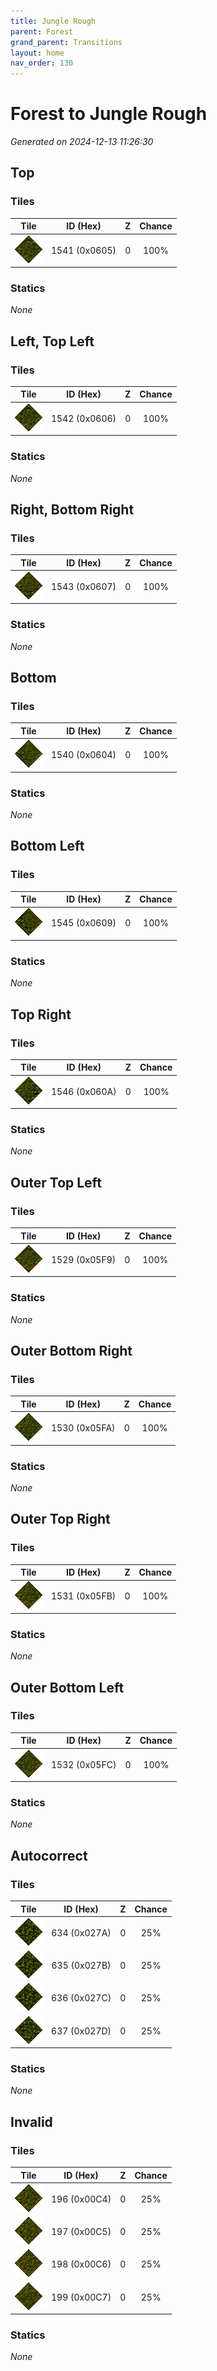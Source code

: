 ```yaml
---
title: Jungle Rough
parent: Forest
grand_parent: Transitions
layout: home
nav_order: 130
---
```


# Forest to Jungle Rough

_Generated on 2024-12-13 11:26:30_

## Top

### Tiles

| Tile | ID (Hex) | Z | Chance |
|:----:|:--------:|:--:|:------:|
| ![0x0605](../../assets/tiles/0x0605.png) | 1541 (0x0605) | 0 | 100% |

### Statics

_None_

## Left, Top Left

### Tiles

| Tile | ID (Hex) | Z | Chance |
|:----:|:--------:|:--:|:------:|
| ![0x0606](../../assets/tiles/0x0606.png) | 1542 (0x0606) | 0 | 100% |

### Statics

_None_

## Right, Bottom Right

### Tiles

| Tile | ID (Hex) | Z | Chance |
|:----:|:--------:|:--:|:------:|
| ![0x0607](../../assets/tiles/0x0607.png) | 1543 (0x0607) | 0 | 100% |

### Statics

_None_

## Bottom

### Tiles

| Tile | ID (Hex) | Z | Chance |
|:----:|:--------:|:--:|:------:|
| ![0x0604](../../assets/tiles/0x0604.png) | 1540 (0x0604) | 0 | 100% |

### Statics

_None_

## Bottom Left

### Tiles

| Tile | ID (Hex) | Z | Chance |
|:----:|:--------:|:--:|:------:|
| ![0x0609](../../assets/tiles/0x0609.png) | 1545 (0x0609) | 0 | 100% |

### Statics

_None_

## Top Right

### Tiles

| Tile | ID (Hex) | Z | Chance |
|:----:|:--------:|:--:|:------:|
| ![0x060A](../../assets/tiles/0x060A.png) | 1546 (0x060A) | 0 | 100% |

### Statics

_None_

## Outer Top Left

### Tiles

| Tile | ID (Hex) | Z | Chance |
|:----:|:--------:|:--:|:------:|
| ![0x05F9](../../assets/tiles/0x05F9.png) | 1529 (0x05F9) | 0 | 100% |

### Statics

_None_

## Outer Bottom Right

### Tiles

| Tile | ID (Hex) | Z | Chance |
|:----:|:--------:|:--:|:------:|
| ![0x05FA](../../assets/tiles/0x05FA.png) | 1530 (0x05FA) | 0 | 100% |

### Statics

_None_

## Outer Top Right

### Tiles

| Tile | ID (Hex) | Z | Chance |
|:----:|:--------:|:--:|:------:|
| ![0x05FB](../../assets/tiles/0x05FB.png) | 1531 (0x05FB) | 0 | 100% |

### Statics

_None_

## Outer Bottom Left

### Tiles

| Tile | ID (Hex) | Z | Chance |
|:----:|:--------:|:--:|:------:|
| ![0x05FC](../../assets/tiles/0x05FC.png) | 1532 (0x05FC) | 0 | 100% |

### Statics

_None_

## Autocorrect

### Tiles

| Tile | ID (Hex) | Z | Chance |
|:----:|:--------:|:--:|:------:|
| ![0x027A](../../assets/tiles/0x027A.png) | 634 (0x027A) | 0 | 25% |
| ![0x027B](../../assets/tiles/0x027B.png) | 635 (0x027B) | 0 | 25% |
| ![0x027C](../../assets/tiles/0x027C.png) | 636 (0x027C) | 0 | 25% |
| ![0x027D](../../assets/tiles/0x027D.png) | 637 (0x027D) | 0 | 25% |

### Statics

_None_

## Invalid

### Tiles

| Tile | ID (Hex) | Z | Chance |
|:----:|:--------:|:--:|:------:|
| ![0x00C4](../../assets/tiles/0x00C4.png) | 196 (0x00C4) | 0 | 25% |
| ![0x00C5](../../assets/tiles/0x00C5.png) | 197 (0x00C5) | 0 | 25% |
| ![0x00C6](../../assets/tiles/0x00C6.png) | 198 (0x00C6) | 0 | 25% |
| ![0x00C7](../../assets/tiles/0x00C7.png) | 199 (0x00C7) | 0 | 25% |

### Statics

_None_
